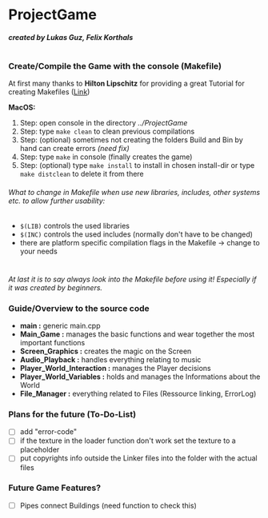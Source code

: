 # ProjectGame
##### created by Lukas Guz, Felix Korthals
#
### Create/Compile the Game with the console (Makefile)
At first many thanks to **Hilton Lipschitz** for providing a great Tutorial for creating Makefiles ([Link](http://hiltmon.com/blog/2015/09/28/the-simple-c-plus-plus-makefile-executable-edition/))

**MacOS:**
1. Step: open console in the directory _../ProjectGame_
2. Step: type ``make clean`` to clean previous compilations
3. Step: (optional) sometimes not creating the folders Build and Bin by hand can create errors _(need fix)_
4. Step: type ``make`` in console (finally creates the game)
5. Step: (optional) type ``make install`` to install in chosen install-dir or type ``make distclean`` to delete it from there

###### What to change in Makefile when use new libraries, includes, other systems etc. to allow further usability:
- ``$(LIB)`` controls the used libraries
- ``$(INC)`` controls the used includes (normally don't have to be changed)
- there are platform specific compilation flags in the Makefile -> change to your needs
#
_At last it is to say always look into the Makefile before using it! Especially if it was created by beginners._

### Guide/Overview to the source code
- **main :** generic main.cpp
- **Main_Game :** manages the basic functions and wear  together the most important functions
- **Screen_Graphics :** creates the magic on the Screen
- **Audio_Playback :** handles everything relating to music
- **Player_World_Interaction :** manages the Player decisions
- **Player_World_Variables :** holds and manages the Informations about the World
- **File_Manager :** everything related to Files (Ressource linking, ErrorLog)

### Plans for the future (To-Do-List)
- [ ] add "error-code"
- [ ] if the texture in the loader function don't work set the texture to a placeholder
- [ ] put copyrights info outside the Linker files into the folder with the actual files

### Future Game Features?
- [ ] Pipes connect Buildings (need function to check this)

